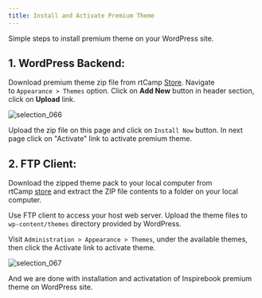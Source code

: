 ```yaml
---
title: Install and Activate Premium Theme
---
```


Simple steps to install premium theme on your WordPress site.


## 1. WordPress Backend:


Download premium theme zip file from rtCamp [Store](https://rtcamp.com/products/). Navigate to `Appearance > Themes` option. Click on **Add New** button in header section, click on **Upload** link.

![selection_066](https://cloud.githubusercontent.com/assets/1140051/6958386/bfc35a8a-d928-11e4-99db-6c1303c71920.png)

Upload the zip file on this page and click on `Install Now` button. In next page click on "Activate" link to activate premium theme.


## 2. FTP Client:


Download the zipped theme pack to your local computer from rtCamp [store](https://rtcamp.com/products/) and extract the ZIP file contents to a folder on your local computer.

Use FTP client to access your host web server. Upload the theme files to `wp-content/themes` directory provided by WordPress.

Visit `Administration > Appearance > Themes`, under the available themes, then click the Activate link to activate theme.

![selection_067](https://cloud.githubusercontent.com/assets/1140051/6958418/2799be74-d929-11e4-87bc-7b7d2876395e.png)


And we are done with installation and activatation of Inspirebook premium theme on WordPress site.
